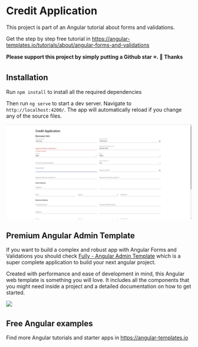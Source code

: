 # Credit Application

This project is part of an Angular tutorial about forms and validations.

Get the step by step free tutorial in https://angular-templates.io/tutorials/about/angular-forms-and-validations

**Please support this project by simply putting a Github star ⭐. 🙏 Thanks**

## Installation

Run `npm install` to install all the required dependencies

Then run `ng serve` to start a dev server.
Navigate to `http://localhost:4200/`. The app will automatically reload if you change any of the source files.

![](./screenshots/Screenshot.jpg)


## Premium Angular Admin Template

If you want to build a complex and robust app with Angular Forms and Validations you should check [Fully - Angular Admin Template](https://angular-templates.io/product/fully-angular-admin-template) which is a super complete application to build your next angular project.

Created with performance and ease of development in mind, this Angular web template is something you will love. It includes all the components that you might need inside a project and a detailed documentation on how to get started.


![](https://angular-templates.s3-us-west-2.amazonaws.com/fully-angular-admin-template/fully-angular-admin-template-showcase.jpg)

## Free Angular examples
Find more Angular tutorials and starter apps in https://angular-templates.io
